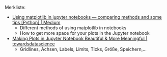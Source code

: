 

Merkliste:
- [Using matplotlib in jupyter notebooks — comparing methods and some tips [Python] | Medium](https://medium.com/@1522933668924/using-matplotlib-in-jupyter-notebooks-comparing-methods-and-some-tips-python-c38e85b40ba1)
  - Different methods of using matplotlib in notebooks
  - How to get more space for your plots in the Jupyter notebook
- [Making Plots in Jupyter Notebook Beautiful & More Meaningful | towardsdatascience](https://towardsdatascience.com/making-plots-in-jupyter-notebook-beautiful-more-meaningful-23c8a35c0d5d)
  - Gridlines, Achsen, Labels, Limits, Ticks, Größe, Speichern,...
